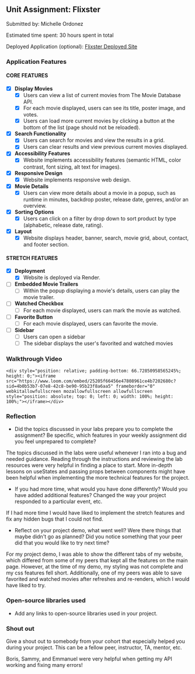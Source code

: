 ## Unit Assignment: Flixster

Submitted by: Michelle Ordonez

Estimated time spent: 30 hours spent in total

Deployed Application (optional): [Flixster Deployed Site](https://flixster-starter-zi5d.onrender.com/)

### Application Features

#### CORE FEATURES


- [X] **Display Movies**
  - [X] Users can view a list of current movies from The Movie Database API.
  - [X] For each movie displayed, users can see its title, poster image, and votes.
  - [X] Users can load more current movies by clicking a button at the bottom of the list (page should not be reloaded).
- [X] **Search Functionality**
  - [X] Users can search for movies and view the results in a grid.
  - [X] Users can clear results and view previous current movies displayed.
- [X] **Accessibility Features**
  - [X] Website implements accessibility features (semantic HTML, color contrast, font sizing, alt text for images).
- [X] **Responsive Design**
  - [X] Website implements responsive web design.
- [X] **Movie Details**
  - [X] Users can view more details about a movie in a popup, such as runtime in minutes, backdrop poster, release date, genres, and/or an overview.
- [X] **Sorting Options**
  - [X] Users can click on a filter by drop down to sort product by type (alphabetic, release date, rating).
- [X] **Layout**
  - [X] Website displays header, banner, search, movie grid, about, contact, and footer section.

#### STRETCH FEATURES

- [X] **Deployment**
  - [X] Website is deployed via Render.
- [ ] **Embedded Movie Trailers**
  - [ ] Within the popup displaying a movie's details, users can play the movie trailer.
- [ ] **Watched Checkbox**
  - [ ] For each movie displayed, users can mark the movie as watched.
- [ ] **Favorite Button**
  - [ ] For each movie displayed, users can favorite the movie.
- [ ] **Sidebar**
  - [ ] Users can open a sidebar
  - [ ] The sidebar displays the user's favorited and watched movies

### Walkthrough Video

`<div style="position: relative; padding-bottom: 66.72850958565245%; height: 0;"><iframe src="https://www.loom.com/embed/25205f66456e47808961ce4b7202680c?sid=4b0b53b7-07e8-42c8-be90-95b23f8a6aa5" frameborder="0" webkitallowfullscreen mozallowfullscreen allowfullscreen style="position: absolute; top: 0; left: 0; width: 100%; height: 100%;"></iframe></div>`

### Reflection

* Did the topics discussed in your labs prepare you to complete the assignment? Be specific, which features in your weekly assignment did you feel unprepared to complete?

The topics discussed in the labs were useful whenever I ran into a bug and needed guidance. Reading through the instructions and reviewing the lab resources were very helpful in finding a place to start. More in-depth lessons on useStates and passing props between components might have been helpful when implementing the more technical features for the project.

* If you had more time, what would you have done differently? Would you have added additional features? Changed the way your project responded to a particular event, etc.
  
If I had more time I would have liked to implement the stretch features and fix any hidden bugs that I could not find.

* Reflect on your project demo, what went well? Were there things that maybe didn't go as planned? Did you notice something that your peer did that you would like to try next time?

For my project demo, I was able to show the different tabs of my website, which differed from some of my peers that kept all the features on the main page. However, at the time of my demo, my styling was not complete and my css features fell short. Additionally, one of my peers was able to save favorited and watched movies after refreshes and re-renders, which I would have liked to try.

### Open-source libraries used

- Add any links to open-source libraries used in your project.

### Shout out

Give a shout out to somebody from your cohort that especially helped you during your project. This can be a fellow peer, instructor, TA, mentor, etc.

Boris, Sammy, and Emmanuel were very helpful when getting my API working and fixing many errors!

